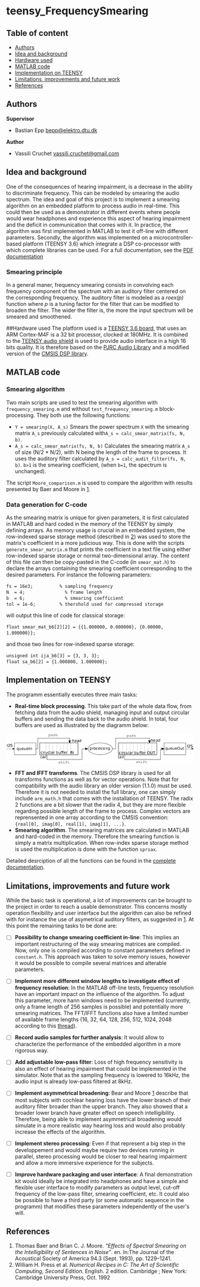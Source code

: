 # teensy_FrequencySmearing
## Table of content
- [Authors](#authors)
- [Idea and background](#idea-and-background)
- [Hardware used](#Hardware-used)
- [MATLAB code](#matlab-code)
- [Implementation on TEENSY](#implementation-on-teensy)
- [Limitations, improvements and future work](#limitations-improvements-and-future-work)
- [References](#references)

## Authors
**Supervisor**
* Bastian Epp <bepp@elektro.dtu.dk>

**Author**
* Vassili Cruchet <vassili.cruchet@gmail.com>

## Idea and background
One of the consequences of hearing impairment, is a decrease in the ability to discriminate frequency. This can be modeled by smearing the audio spectrum. The idea and goal of this project is to implement a smearing algorithm on an embedded platform to process audio in real-time. This could then be used as a demonstrator in different events where people would wear headphones and experience this aspect of hearing impairment and the deficit in communication that comes with it. In practice, the algorithm was first implemented in MATLAB to test it off-line with different parameters. Secondly, the algorithm was implemented on a microcontroller-based platform (TEENSY 3.6) which integrate a DSP co-processor with which complete libraries can be used.
For a full documentation, see the [PDF documentation](Teensy_HI_Simulator_Documentation.pdf)

### Smearing principle
In a general maner, frequency smearing consists in convolving each frequency component of the spectrum with an auditory filter centered on the corresponding frequency. The auditory filter is modeled as a _roex(p)_ function where _p_ is a tuning factor for the filter that can be modified to broaden the filter. The wider the filter is, the more the input spectrum will be smeared and smoothened.

##Hardware used
The platform used is a [TEENSY 3.6 board](https://www.pjrc.com/store/teensy36.html), that uses an ARM Cortex-M4F is a 32 bit processor, clocked at 180MHz. 
It is combined to the [TEENSY audio shield](https://www.pjrc.com/store/teensy3\_audio.html) is used to provide audio interface in a high 16 bits quality.
It is therefore based on the [PJRC Audio Library](https://www.pjrc.com/teensy/td_libs_Audio.html) and a modified version of the [CMSIS DSP library](https://www.keil.com/pack/doc/CMSIS/DSP/html/index.html).

## MATLAB code
### Smearing algorithm
Two main scripts are used to test the smearing algorithm with `frequency_smearing.m` and without `test_frequency_smearing.m` block-processing. They both use the following functions:

* `Y = smearing(X, A_s)` Smears the power spectrum `X` with the smearing matrix `A_s` previously calculated with`A_s = calc_smear_matrix(fs, N, b)`.
* `A_s = calc_smear_matrix(fs, N, b)` Calculates the smearing matrix `A_s` of size (N/2 * N/2), with N being the length of the frame to process. It uses the auditory filter calculated by `A_s = calc_audit_filter(fs, N, b)`. `b>1` is the smearing coefficient, (when `b=1`, the spectrum is unchanged).

The script `Moore_comparison.m` is used to compare the algorithm with results presented by Baer and Moore in [1](#references).
### Data generation for C-code
As the smearing matrix is unique for given parameters, it is first calculated in MATLAB and hard coded in the memory of the TEENSY by simply defining arrays. As memory usage is crucial in an embedded system, the row-indexed sparse storage method (described in [2](#references)) was used to store the matrix's coefficient in a more judicious way.
This is done with the scripts `generate_smear_matrix.m` that prints the coefficient in a text file using either row-indexed sparse storage or normal two-dimensional array. The content of this file can then be copy-pasted in the C-code (in `smear_mat.h`) to declare the arrays containing the smearing coefficient corresponding to the desired parameters. For instance the following parameters:
```
fs = 16e3;			% sampling frequency
N  = 4;				  % frame length
b  = 6;				  % smearing coefficient
tol = 1e-6;			% thershold used for compressed storage
```
will output this line of code for classical storage:
```
float smear_mat_b6[2][2] = {{1.000000, 0.000000}, {0.00000, 1.000000}};
```
and those two lines for row-indexed sparse storage:
```
unsigned int ija_b6[3] = {3, 3, 3};
float sa_b6[2] = {1.000000, 1.000000};
```

## Implementation on TEENSY
The programm essentially executes three main tasks:
* **Real-time block processing**. This take part of the whole data flow, from fetching data from the audio shield, managing input and output circular buffers and sending the data back to the audio shield. In total, four buffers are used as illustrated by the diagramm below: 

![picture](pictures/dataFlow.png)
* **FFT and IFFT transforms**. The CMSIS DSP library is used for all transforms functions as well as for vector operations. Note that for compatibility with the audio library an older version (1.1.0) must be used. Therefore it is not needed to install the full library, one can simply include `arm_math.h` that comes with the installation of TEENSY. The radix 2 functions are a bit slower that the radix 4, but they are more flexible regarding possible length of the frame to process. Complex vectors are reprensented in one array according to the CMSIS convention: `{real[0], imag[0], real[1], imag[1], ...}`.
* **Smearing algorithm**. The smearing matrices are calculated in MATLAB and hard-coded in the memory. Therefore the smearing function is simply a matrix multiplication. When row-index sparse storage method is used the multiplication is done with the function `sprsax`.

Detailed desrciption of all the functions can be found in the [complete documentation](Teensy_HI_Simulator_Documentation.pdf).

## Limitations, improvements and future work
While the basic task is operational, a lot of improvements can be brought to the project in order to reach a usable demonstrator. This concerns mostly operation flexibility and user interface but the algorithm can also be refined with for instance the use of asymetrical auditory filters, as suggested in [1](#references).
At this point the remaining tasks to be done are:
- [ ] **Possibility to change smearing coefficient in-line**: This implies an important restructuring of the way smearing matrices are compiled. Now, only one is compiled according to constant parameters defined in `constant.h`. This approach was taken to solve memory issues, however it would be possible to compile several matrices and alterable parameters.

- [ ] **Implement more different window lengths to investigate effect of frequency resolution**: In the MATLAB off-line tests, frequency resolution have an important impact on the influence of the algorithm. To adjust this parameter, more hann windows need to be implemented (currently, only a frame length of 256 samples is possible) and potentially more smearing matrices. The FFT/IFFT functions also have a limited number of available frame lengths (16, 32, 64, 128, 256, 512, 1024, 2048 according to this [thread](https://forum.pjrc.com/threads/35277-arm_math-h-and-the-FFT-audio-blocks)).

- [ ] **Record audio samples for further analysis**: It would allow to characterize the performance of the embedded algorithm in a more rigorous way.

- [ ] **Add adjustable low-pass filter**: Loss of high frequency sensitivity is also an effect of hearing impairment that could be implemented in the simulator. Note that as the sampling frequency is lowered to 16kHz, the audio input is already low-pass filtered at 8kHz.

- [ ] **Implement asymmetrical broadening**: Bear and Moore [1](#references) describe that most subjects with cochlear hearing loss have the lower branch of their auditory filter broader than the upper branch. They also showed that a broader lower branch have greater effect on speech intelligibility. Therefore, being able to implement asymmetrical broadening would simulate in a more realistic way hearing loss and would also probably increase the effects of the algorithm.

- [ ] **Implement stereo processing**: Even if that represent a big step in the developpement and would maybe require two devices running in parallel, stereo processing would be closer to real hearing impairment and allow a more immersive experience for the subjects.

- [ ] **Improve hardware packaging and user interface**: A final demonstration kit would ideally be integrated into headphones and have a simple and flexible user interface to modify parameters as output level, cut-off frequency of the low-pass filter, smearing coefficient, etc. It could also be possible to have a third party (or some automatic sequence in the programm) that modifies these parameters independently of the user's will.

## References
1. Thomas Baer and Brian C. J. Moore. _“Effects of Spectral Smearing on the Intelligibility of Sentences in Noise”_. en. In:The Journal of the Acoustical Society of America 94.3 (Sept. 1993), pp. 1229–1241.
2. William H. Press et al. _Numerical Recipes in C: The Art of Scientific Computing, Second Edition._ English. 2 edition. Cambridge ; New York: Cambridge University Press, Oct. 1992

